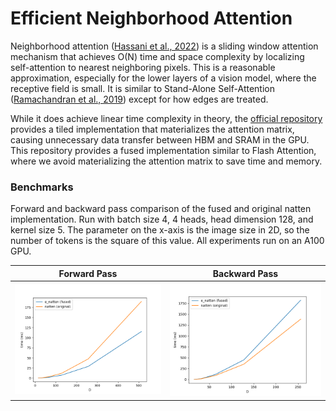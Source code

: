 # Efficient Neighborhood Attention

Neighborhood attention ([Hassani et al., 2022](https://arxiv.org/pdf/2204.07143.pdf)) is a
sliding window attention mechanism that achieves O(N) time and space complexity by localizing
self-attention to nearest neighboring pixels. This is a reasonable approximation, especially
for the lower layers of a vision model, where the receptive field is small. It is similar to
Stand-Alone Self-Attention ([Ramachandran et al., 2019](https://arxiv.org/pdf/1906.05909.pdf))
except for how edges are treated.

While it does achieve linear time complexity in theory, the [official repository](https://github.com/SHI-Labs/NATTEN)
provides a tiled implementation that materializes the attention matrix, causing unnecessary
data transfer between HBM and SRAM in the GPU. This repository provides a fused implementation
similar to Flash Attention, where we avoid materializing the attention matrix to save time and
memory.

### Benchmarks

Forward and backward pass comparison of the fused and original natten implementation. Run with
batch size 4, 4 heads, head dimension 128, and kernel size 5. The parameter on the x-axis is the
image size in 2D, so the number of tokens is the square of this value. All experiments run on
an A100 GPU.

| Forward Pass | Backward Pass |
|---------------------|------------------------|
| ![Forward](./assets/2d-fwd.png) | ![Backward](./assets/2d-bwd.png) |
